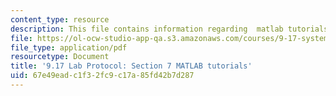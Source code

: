 ```yaml
---
content_type: resource
description: This file contains information regarding  matlab tutorials.
file: https://ol-ocw-studio-app-qa.s3.amazonaws.com/courses/9-17-systems-neuroscience-lab-spring-2013/67e49eadc1f32fc9c17a85fd42b7d287_MIT9_17S13_Chapter7.pdf
file_type: application/pdf
resourcetype: Document
title: '9.17 Lab Protocol: Section 7 MATLAB tutorials'
uid: 67e49ead-c1f3-2fc9-c17a-85fd42b7d287
---
```

